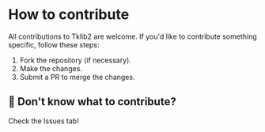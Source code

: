 # How to contribute
All contributions to Tklib2 are welcome. 
If you'd like to contribute something specific, follow these steps:
1. Fork the repository (if necessary).
2. Make the changes.
3. Submit a PR to merge the changes.
## 🤔 Don't know what to contribute?
Check the Issues tab!